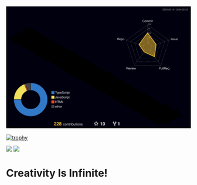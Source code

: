 [![](./profile-3d-contrib/profile-night-rainbow.svg)]()

[![trophy](https://github-profile-trophy.vercel.app/?username=NguyenDuck&theme=onedark)](https://github.com/ryo-ma/github-profile-trophy)

[![](https://github-readme-stats.vercel.app/api?username=NguyenDuck&theme=tokyonight&layout=compact)]()
[![](https://github-readme-stats.vercel.app/api/top-langs/?username=NguyenDuck&theme=tokyonight&layout=compact)]()

# Creativity Is Infinite!

